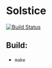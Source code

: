 # Solstice
[![Build Status](https://travis-ci.org/ehotinger/solstice.svg?branch=master)](https://travis-ci.org/ehotinger/solstice)

## Build:

- `make`
